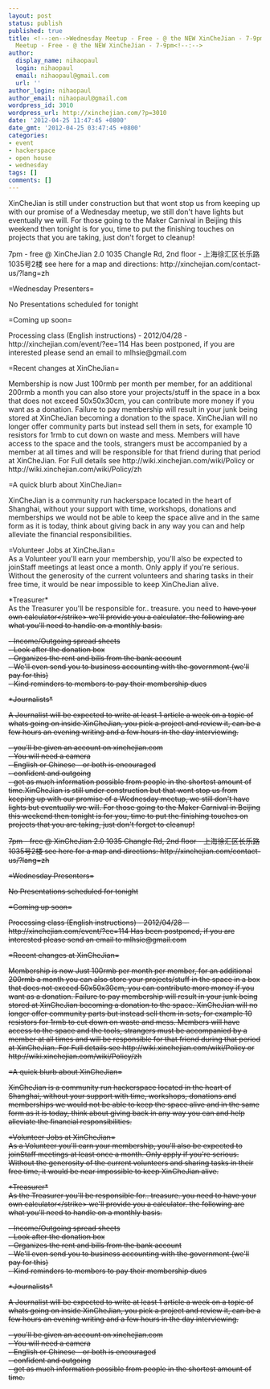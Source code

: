 ```yaml
---
layout: post
status: publish
published: true
title: <!--:en-->Wednesday Meetup - Free - @ the NEW XinCheJian - 7-9pm<!--:--><!--:zh-->Wednesday
  Meetup - Free - @ the NEW XinCheJian - 7-9pm<!--:-->
author:
  display_name: nihaopaul
  login: nihaopaul
  email: nihaopaul@gmail.com
  url: ''
author_login: nihaopaul
author_email: nihaopaul@gmail.com
wordpress_id: 3010
wordpress_url: http://xinchejian.com/?p=3010
date: '2012-04-25 11:47:45 +0800'
date_gmt: '2012-04-25 03:47:45 +0800'
categories:
- event
- hackerspace
- open house
- wednesday
tags: []
comments: []
---
```

<p><!--:en-->XinCheJian is still under construction but that wont stop us from keeping up with our promise of a Wednesday meetup, we still don't have lights but eventually we will. For those going to the Maker Carnival in Beijing this weekend then tonight is for you, time to put the finishing touches on projects that you are taking, just don't forget to cleanup!</p>
<p>7pm - free @ XinCheJian 2.0 1035 Changle Rd, 2nd floor - 上海徐汇区长乐路1035号2楼 see here for a map and directions: http:&#47;&#47;xinchejian.com&#47;contact-us&#47;?lang=zh</p>
<p>=Wednesday Presenters=</p>
<p>No Presentations scheduled for tonight</p>
<p>=Coming up soon=</p>
<p>Processing class (English instructions) - 2012&#47;04&#47;28 -&nbsp; http:&#47;&#47;xinchejian.com&#47;event&#47;?ee=114 Has been postponed, if you are interested please send an email to mlhsie@gmail.com</p>
<p>=Recent changes at XinCheJian=</p>
<p>Membership is now Just 100rmb per month per member, for an additional 200rmb a month you can also store your projects&#47;stuff in the space in a box that does not exceed 50x50x30cm, you can contribute more money if you want as a donation. Failure to pay membership will result in your junk being stored at XinCheJian becoming a donation to the space. XinCheJian will no longer offer community parts but instead sell them in sets, for example 10 resistors for 1rmb to cut down on waste and mess. Members will have access to the space and the tools, strangers must be accompanied by a member at all times and will be responsible for that friend during that period at XinCheJian. For Full details see http:&#47;&#47;wiki.xinchejian.com&#47;wiki&#47;Policy or http:&#47;&#47;wiki.xinchejian.com&#47;wiki&#47;Policy&#47;zh</p>
<p>=A quick blurb about XinCheJian=</p>
<p>XinCheJian is a community run hackerspace located in the heart of Shanghai, without your support with time, workshops, donations and memberships we would not be able to keep the space alive and in the same form as it is today, think about giving back in any way you can and help alleviate the financial responsibilities.</p>
<p>=Volunteer Jobs at XinCheJian=<br />
As a Volunteer you'll earn your membership, you'll also be expected to joinStaff meetings at least once a month. Only apply if you're serious. Without the generosity of the current volunteers and sharing tasks in their free time, it would be near impossible to keep XinCheJian alive.</p>
<p>*Treasurer*<br />
As the Treasurer you'll be responsible for.. treasure. you need to <strike>have your own calculator<&#47;strike> we'll provide you a calculator. the following are what you'll need to handle on a monthly basis.</p>
<p>- Income&#47;Outgoing spread sheets<br />
- Look after the donation box<br />
- Organizes the rent and bills from the bank account<br />
- We'll even send you to business accounting with the government (we'll pay for this)<br />
- Kind reminders to members to pay their membership dues</p>
<p>*Journalists*</p>
<p>A Journalist will be expected to write at least 1 article a week on a topic of whats going on inside XinCheJian, you pick a project and review it, can be a few hours an evening writing and a few hours in the day interviewing.</p>
<p>- you'll be given an account on xinchejian.com<br />
- You will need a camera<br />
- English or Chinese - or both is encouraged<br />
- confident and outgoing<br />
- get as much information possible from people in the shortest amount of time.<!--:--><!--:zh-->XinCheJian is still under construction but that wont stop us from keeping up with our promise of a Wednesday meetup, we still don't have lights but eventually we will. For those going to the Maker Carnival in Beijing this weekend then tonight is for you, time to put the finishing touches on projects that you are taking, just don't forget to cleanup!</p>
<p>7pm - free @ XinCheJian 2.0 1035 Changle Rd, 2nd floor - 上海徐汇区长乐路1035号2楼 see here for a map and directions: http:&#47;&#47;xinchejian.com&#47;contact-us&#47;?lang=zh</p>
<p>=Wednesday Presenters=</p>
<p>No Presentations scheduled for tonight</p>
<p>=Coming up soon=</p>
<p>Processing class (English instructions) - 2012&#47;04&#47;28 -&nbsp; http:&#47;&#47;xinchejian.com&#47;event&#47;?ee=114 Has been postponed, if you are interested please send an email to mlhsie@gmail.com</p>
<p>=Recent changes at XinCheJian=</p>
<p>Membership is now Just 100rmb per month per member, for an additional 200rmb a month you can also store your projects&#47;stuff in the space in a box that does not exceed 50x50x30cm, you can contribute more money if you want as a donation. Failure to pay membership will result in your junk being stored at XinCheJian becoming a donation to the space. XinCheJian will no longer offer community parts but instead sell them in sets, for example 10 resistors for 1rmb to cut down on waste and mess. Members will have access to the space and the tools, strangers must be accompanied by a member at all times and will be responsible for that friend during that period at XinCheJian. For Full details see http:&#47;&#47;wiki.xinchejian.com&#47;wiki&#47;Policy or http:&#47;&#47;wiki.xinchejian.com&#47;wiki&#47;Policy&#47;zh</p>
<p>=A quick blurb about XinCheJian=</p>
<p>XinCheJian is a community run hackerspace located in the heart of Shanghai, without your support with time, workshops, donations and memberships we would not be able to keep the space alive and in the same form as it is today, think about giving back in any way you can and help alleviate the financial responsibilities.</p>
<p>=Volunteer Jobs at XinCheJian=<br />
As a Volunteer you'll earn your membership, you'll also be expected to joinStaff meetings at least once a month. Only apply if you're serious. Without the generosity of the current volunteers and sharing tasks in their free time, it would be near impossible to keep XinCheJian alive.</p>
<p>*Treasurer*<br />
As the Treasurer you'll be responsible for.. treasure. you need to <strike>have your own calculator<&#47;strike> we'll provide you a calculator. the following are what you'll need to handle on a monthly basis.</p>
<p>- Income&#47;Outgoing spread sheets<br />
- Look after the donation box<br />
- Organizes the rent and bills from the bank account<br />
- We'll even send you to business accounting with the government (we'll pay for this)<br />
- Kind reminders to members to pay their membership dues</p>
<p>*Journalists*</p>
<p>A Journalist will be expected to write at least 1 article a week on a topic of whats going on inside XinCheJian, you pick a project and review it, can be a few hours an evening writing and a few hours in the day interviewing.</p>
<p>- you'll be given an account on xinchejian.com<br />
- You will need a camera<br />
- English or Chinese - or both is encouraged<br />
- confident and outgoing<br />
- get as much information possible from people in the shortest amount of time.<!--:--></p>
